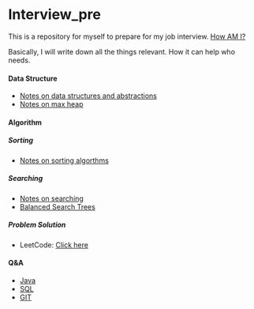 # Interview_pre

This is a repository for myself to prepare for my job interview. [How AM I?](tomgu1991.github.io)

Basically, I will write down all the things relevant. How it can help who needs.

#### Data Structure

* [Notes on data structures and abstractions](http://tomgu1991.github.io/blog/Technical/DS_Al/notes_on_ds_abs_java/Notes%20on%20Data%20Structures%20and%20Abstractions%20with%20Java)
* [Notes on max heap](http://tomgu1991.github.io/blog/Technical/DS_Al/MaxHeap)


#### Algorithm

##### Sorting

* [Notes on sorting algorthms](http://tomgu1991.github.io/blog/Technical/DS_Al/Sorting)

##### Searching

* [Notes on searching](http://tomgu1991.github.io/blog/Technical/DS_Al/Searching) 
* [Balanced Search Trees](http://tomgu1991.github.io/blog/Technical/DS_Al/BalancedSearchTrees)

##### Problem Solution

* LeetCode: [Click here](https://github.com/tomgu1991/Interview_pre/tree/master/source/helloworld/src/com/tomgu/leetcode/)

#### Q&A

* [Java](http://tomgu1991.github.io/blog/Technical/interview/JavaQA)
* [SQL](http://tomgu1991.github.io/blog/Technical/interview/GitQA)
* [GIT](http://tomgu1991.github.io/blog/Technical/interview/SQLQA)

